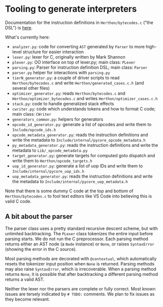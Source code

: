 # Tooling to generate interpreters

Documentation for the instruction definitions in `Herthon/bytecodes.c`
("the DSL") is [here](interpreter_definition.md).

What's currently here:

- `analyzer.py`: code for converting `AST` generated by `Parser`
  to more high-level structure for easier interaction
- `lexer.py`: lexer for C, originally written by Mark Shannon
- `plexer.py`: OO interface on top of lexer.py; main class: `PLexer`
- `parsing.py`: Parser for instruction definition DSL; main class: `Parser`
- `parser.py` helper for interactions with `parsing.py`
- `tierN_generator.py`: a couple of driver scripts to read `Herthon/bytecodes.c` and
  write `Herthon/generated_cases.c.h` (and several other files)
- `optimizer_generator.py`: reads `Herthon/bytecodes.c` and
  `Herthon/optimizer_bytecodes.c` and writes
  `Herthon/optimizer_cases.c.h`
- `stack.py`: code to handle generalized stack effects
- `cwriter.py`: code which understands tokens and how to format C code;
  main class: `CWriter`
- `generators_common.py`: helpers for generators
- `opcode_id_generator.py`: generate a list of opcodes and write them to
  `Include/opcode_ids.h`
- `opcode_metadata_generator.py`: reads the instruction definitions and
  write the metadata to `Include/internal/pycore_opcode_metadata.h`
- `py_metadata_generator.py`: reads the instruction definitions and
  write the metadata to `Lib/_opcode_metadata.py`
- `target_generator.py`: generate targets for computed goto dispatch and
  write them to `Herthon/opcode_targets.h`
- `uop_id_generator.py`: generate a list of uop IDs and write them to
  `Include/internal/pycore_uop_ids.h`
- `uop_metadata_generator.py`: reads the instruction definitions and
  write the metadata to `Include/internal/pycore_uop_metadata.h`

Note that there is some dummy C code at the top and bottom of
`Herthon/bytecodes.c`
to fool text editors like VS Code into believing this is valid C code.

## A bit about the parser

The parser class uses a pretty standard recursive descent scheme,
but with unlimited backtracking.
The `PLexer` class tokenizes the entire input before parsing starts.
We do not run the C preprocessor.
Each parsing method returns either an AST node (a `Node` instance)
or `None`, or raises `SyntaxError` (showing the error in the C source).

Most parsing methods are decorated with `@contextual`, which automatically
resets the tokenizer input position when `None` is returned.
Parsing methods may also raise `SyntaxError`, which is irrecoverable.
When a parsing method returns `None`, it is possible that after backtracking
a different parsing method returns a valid AST.

Neither the lexer nor the parsers are complete or fully correct.
Most known issues are tersely indicated by `# TODO:` comments.
We plan to fix issues as they become relevant.
